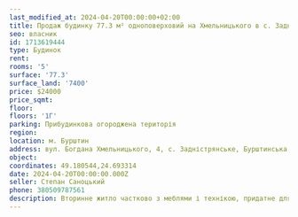 ```yaml
---
last_modified_at: 2024-04-20T00:00:00+02:00
title: Продаж будинку 77.3 м² одноповерховий на Хмельницького в с. Задністрянське
seo: власник
id: 1713619444
type: Будинок
rent:
rooms: '5'
surface: '77.3'
surface_land: '7400'
price: $24000
price_sqmt:
floor:
floors: '1Г'
parking: Прибудинкова огороджена територія
region:
location: м. Бурштин
address: вул. Богдана Хмельницького, 4, с. Задністрянське, Бурштинська міська територіальна громада
object:
coordinates: 49.180544,24.693314
date: 2024-04-20T00:00:00.000Z
seller: Степан Саноцький
phone: 380509787561
description: Вторинне житло частково з меблями і технікою, придатне для проживання
---
```


